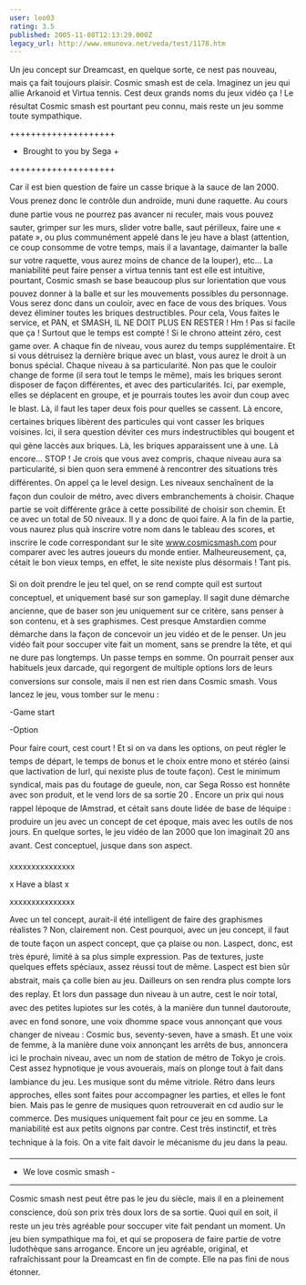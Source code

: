 ```yaml
---
user: leo03
rating: 3.5
published: 2005-11-08T12:13:29.000Z
legacy_url: http://www.emunova.net/veda/test/1178.htm
---
```

Un jeu concept sur Dreamcast, en quelque sorte, ce nest pas nouveau, mais ça fait toujours plaisir. Cosmic smash est de cela. Imaginez un jeu qui allie Arkanoid et Virtua tennis. Cest deux grands noms du jeux vidéo ça ! Le résultat Cosmic smash est pourtant peu connu, mais reste un jeu somme toute sympathique.  

  

++++++++++++++++++++  

+ Brought to you by Sega +  

++++++++++++++++++++  

Car il est bien question de faire un casse brique à la sauce de lan 2000\. Vous prenez donc le contrôle dun androïde, muni dune raquette. Au cours dune partie vous ne pourrez pas avancer ni reculer, mais vous pouvez sauter, grimper sur les murs, slider votre balle, saut périlleux, faire une « patate », ou plus communément appelé dans le jeu have a blast (attention, ce coup consomme de votre temps, mais il a lavantage, daimanter la balle sur votre raquette, vous aurez moins de chance de la louper), etc... La maniabilité peut faire penser a virtua tennis tant est elle est intuitive, pourtant, Cosmic smash se base beaucoup plus sur lorientation que vous pouvez donner à la balle et sur les mouvements possibles du personnage. Vous serez donc dans un couloir, avec en face de vous des briques. Vous devez éliminer toutes les briques destructibles. Pour cela, Vous faites le service, et PAN, et SMASH, IL NE DOIT PLUS EN RESTER ! Hm ! Pas si facile que ça ! Surtout que le temps est compté ! Si le chrono atteint zéro, cest game over. A chaque fin de niveau, vous aurez du temps supplémentaire. Et si vous détruisez la dernière brique avec un blast, vous aurez le droit à un bonus spécial. Chaque niveau à sa particularité. Non pas que le couloir change de forme (il sera tout le temps le même), mais les briques seront disposer de façon différentes, et avec des particularités. Ici, par exemple, elles se déplacent en groupe, et je pourrais toutes les avoir dun coup avec le blast. Là, il faut les taper deux fois pour quelles se cassent. Là encore, certaines briques libèrent des particules qui vont casser les briques voisines. Ici, il sera question déviter ces murs indestructibles qui bougent et qui gène laccès aux briques. Là, les briques apparaissent une à une. Là encore... STOP ! Je crois que vous avez compris, chaque niveau aura sa particularité, si bien quon sera emmené à rencontrer des situations très différentes. On appel ça le level design. Les niveaux senchaînent de la façon dun couloir de métro, avec divers embranchements à choisir. Chaque partie se voit différente grâce à cette possibilité de choisir son chemin. Et ce avec un total de 50 niveaux. Il y a donc de quoi faire. A la fin de la partie, vous naurez plus quà inscrire votre nom dans le tableau des scores, et inscrire le code correspondant sur le site www.cosmicsmash.com pour comparer avec les autres joueurs du monde entier. Malheureusement, ça, cétait le bon vieux temps, en effet, le site nexiste plus désormais ! Tant pis.  

  

Si on doit prendre le jeu tel quel, on se rend compte quil est surtout conceptuel, et uniquement basé sur son gameplay. Il sagit dune démarche ancienne, que de baser son jeu uniquement sur ce critère, sans penser à son contenu, et à ses graphismes. Cest presque Amstardien comme démarche dans la façon de concevoir un jeu vidéo et de le penser. Un jeu vidéo fait pour soccuper vite fait un moment, sans se prendre la tête, et qui ne dure pas longtemps. Un passe temps en somme. On pourrait penser aux habituels jeux darcade, qui regorgent de multiple options lors de leurs conversions sur console, mais il nen est rien dans Cosmic smash. Vous lancez le jeu, vous tomber sur le menu :  

-Game start  

-Option  

  

Pour faire court, cest court ! Et si on va dans les options, on peut régler le temps de départ, le temps de bonus et le choix entre mono et stéréo (ainsi que lactivation de lurl, qui nexiste plus de toute façon). Cest le minimum syndical, mais pas du foutage de gueule, non, car Sega Rosso est honnête avec son produit, et le vend lors de sa sortie 20 . Encore un prix qui nous rappel lépoque de lAmstrad, et cétait sans doute lidée de base de léquipe : produire un jeu avec un concept de cet époque, mais avec les outils de nos jours. En quelque sortes, le jeu vidéo de lan 2000 que lon imaginait 20 ans avant. Cest conceptuel, jusque dans son aspect.  

  

xxxxxxxxxxxxxxx  

x Have a blast x  

xxxxxxxxxxxxxxx  

Avec un tel concept, aurait-il été intelligent de faire des graphismes réalistes ? Non, clairement non. Cest pourquoi, avec un jeu concept, il faut de toute façon un aspect concept, que ça plaise ou non. Laspect, donc, est très épuré, limité à sa plus simple expression. Pas de textures, juste quelques effets spéciaux, assez réussi tout de même. Laspect est bien sûr abstrait, mais ça colle bien au jeu. Dailleurs on sen rendra plus compte lors des replay. Et lors dun passage dun niveau à un autre, cest le noir total, avec des petites lupiotes sur les cotés, à la manière dun tunnel dautoroute, avec en fond sonore, une voix dhomme space vous annonçant que vous changer de niveau : Cosmic bus, seventy-seven, have a smash. Et une voix de femme, à la manière dune voix annonçant les arrêts de bus, annoncera ici le prochain niveau, avec un nom de station de métro de Tokyo je crois. Cest assez hypnotique je vous avouerais, mais on plonge tout à fait dans lambiance du jeu. Les musique sont du même vitriole. Rétro dans leurs approches, elles sont faites pour accompagner les parties, et elles le font bien. Mais pas le genre de musiques quon retrouverait en cd audio sur le commerce. Des musiques uniquement fait pour ce jeu en somme. La maniabilité est aux petits oignons par contre. Cest très instinctif, et très technique à la fois. On a vite fait davoir le mécanisme du jeu dans la peau.  

  

- - - - - - - - - - - - - - - - - -  

- We love cosmic smash -  

- - - - - - - - - - - - - - - - - -  

Cosmic smash nest peut être pas le jeu du siècle, mais il en a pleinement conscience, doù son prix très doux lors de sa sortie. Quoi quil en soit, il reste un jeu très agréable pour soccuper vite fait pendant un moment. Un jeu bien sympathique ma foi, et qui se proposera de faire partie de votre ludothèque sans arrogance. Encore un jeu agréable, original, et rafraîchissant pour la Dreamcast en fin de compte. Elle na pas fini de nous étonner.